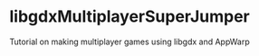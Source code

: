 libgdxMultiplayerSuperJumper
============================

Tutorial on making multiplayer games using libgdx and AppWarp
